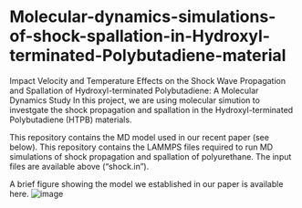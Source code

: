# Molecular-dynamics-simulations-of-shock-spallation-in-Hydroxyl-terminated-Polybutadiene-material
Impact Velocity and Temperature Effects on the Shock Wave Propagation and Spallation of Hydroxyl-terminated Polybutadiene: A Molecular Dynamics Study
In this project, we are using molecular simution to investgate the shock propagation and spallation in the Hydroxyl-terminated Polybutadiene (HTPB) materials. 

This repository contains the MD model used in our recent paper (see below). This repository contains the LAMMPS files required to run MD simulations of shock propagation and spallation of polyurethane. The input files are available above (“shock.in”). 

A brief figure showing the model we established in our paper is available here.
![image](https://github.com/yliu2397/Molecular-dynamics-simulations-of-shock-spallation-in-Hydroxyl-terminated-Polybutadiene-material/assets/122492227/bc999af1-1adf-44cb-9eea-d7bb984cf18f)


